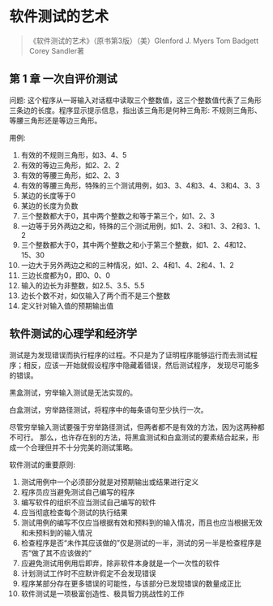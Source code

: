 # 软件测试的艺术

>《软件测试的艺术》（原书第3版）（美）Glenford J. Myers Tom Badgett Corey Sandler著

## 第 1 章 一次自评价测试

问题: 这个程序从一哥输入对话框中读取三个整数值，这三个整数值代表了三角形三条边的长度。程序显示提示信息，指出该三角形是何种三角形:
不规则三角形、等腰三角形还是等边三角形。

用例: 
1. 有效的不规则三角形，如3、4、5
2. 有效的等边三角形，如2、2、2
3. 有效的等腰三角形，如2、2、3
4. 有效的等腰三角形，特殊的三个测试用例，如3、3、4和3、4、3和4、3、3
5. 某边的长度等于0
6. 某边的长度为负数
7. 三个整数都大于0，其中两个整数之和等于第三个，如1、2、3
8. 一边等于另外两边之和，特殊的三个测试用例，如1、2、3和1、3、2和3、1、2
9. 三个整数都大于0，其中两个整数之和小于第三个整数，如1、2、4和12、15、30
10. 一边大于另外两边之和的三种情况，如1、2、4和1、4、2和4、1、2
11. 三边长度都为0，即0、0、0
12. 输入的边长为非整数，如2.5、3.5、5.5
13. 边长个数不对，如仅输入了两个而不是三个整数
14. 定义针对输入值的预期输出值 

## 软件测试的心理学和经济学

测试是为发现错误而执行程序的过程。不只是为了证明程序能够运行而去测试程序；相反，应该一开始就假设程序中隐藏着错误，然后测试程序，
发现尽可能多的错误。

黑盒测试，穷举输入测试是无法实现的。

白盒测试，穷举路径测试，将程序中的每条语句至少执行一次。

尽管穷举输入测试要强于穷举路径测试，但两者都不是有效的方法，因为这两种都不可行。
那么，也许存在别的方法，将黑盒测试和白盒测试的要素结合起来，形成一个合理但并不十分完美的测试策略。

软件测试的重要原则:

1. 测试用例中一个必须部分就是对预期输出或结果进行定义
2. 程序员应当避免测试自己编写的程序
3. 编写软件的组织不应当测试自己编写的软件
4. 应当彻底检查每个测试的执行结果
5. 测试用例的编写不仅应当根据有效和预料到的输入情况，而且也应当根据无效和未预料到的输入情况
6. 检查程序是否“未作其应该做的”仅是测试的一半，测试的另一半是检查程序是否“做了其不应该做的”
7. 应避免测试用例用后即弃，除非软件本身就是一个一次性的软件
8. 计划测试工作时不应默许假定不会发现错误
9. 程序某部分存在更多错误的可能性，与该部分已发现错误的数量成正比
10. 软件测试是一项极富创造性、极具智力挑战性的工作












